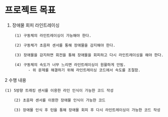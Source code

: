 # 프로젝트 목표

1. 장애물 회피 라인트레이싱

		(1) 구동체의 라인트레이싱이 가능해야 한다.

		(2) 구동체가 초음파 센서를 통해 장애물을 감지해야 한다.

		(3) 장애물을 감지하면 회전을 통해 장애물을 회피하고 다시 라인트레이싱을 해야 한다.

		(4) 구동체의 속도가 너무 느리면 라인트레이싱이 원활하게 안됨.
		      - 위 문제를 해결하기 위해 라인트레이싱 코드에서 속도를 조절함.



2	수행 내용

    (1) 5방향 트래킹 센서를 이용한 라인 인식이 가능한 코드 작성

		(2) 초음파 센서를 이용한 장애물 인식이 가능한 코드

		(3) 장애물 인식 후 턴을 통해 장애물 회피 후 다시 라인트레이싱이 가능한 코드 작성

